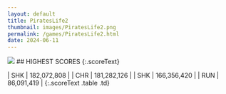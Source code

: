 ```yaml
---
layout: default
title: PiratesLife2
thumbnail: images/PiratesLife2.png
permalink: /games/PiratesLife2.html
date: 2024-06-11
---
```


<img src="../images/PiratesLife2.png" class="gameThumbnail img-fluid mx-auto align-middle">
## HIGHEST SCORES
{:.scoreText}

| SHK | 182,072,808 | 
| CHR | 181,282,126 | 
| SHK | 166,356,420 | 
| RUN | 86,091,419 | 
{:.scoreText .table .td}
